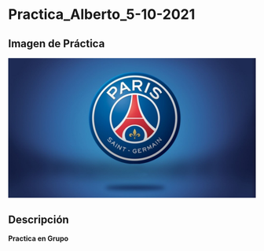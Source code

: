 # Practica_Alberto_5-10-2021

## Imagen de Práctica

![Imagen](Imagen/psg2.jpg)

## Descripción

**Practica en Grupo**